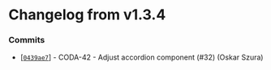 # Changelog from v1.3.4
### Commits
* [[`0439ae7`](http://github.com/coda-it/graphen/commit/0439ae73f037466f0c9ae8153cddb1a400e4e27e)] - CODA-42 - Adjust accordion component (#32) (Oskar Szura)